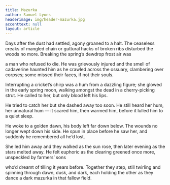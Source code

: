 ```yaml
---
title: Mazurka
author: Samuel Lyons
headerimage: img/header-mazurka.jpg
accenttext: null
layout: article
---
```


Days after the dust had settled,
agony groaned to a halt. The
ceaseless creaks of mangled chain
or guttural hacks of broken ribs
disturbed the woods no more. Breaking
the spring’s dewdrop frost air was

a man who refused to die. He
was grievously injured and the smell
of cadaverine haunted him as
he crawled across the ossuary,
clambering over corpses; some
missed their faces, if not their
souls.

Interrupting a cricket’s chirp was
a hum from a dazzling figure;
she glowed in the early spring
moon, walking amongst the dead
in a cherry-picking strut. He
called to her, but only blood left his lips.

He tried to catch her but
she dashed away too
soon.
He still heard her hum, her
unnatural hum — it scared
him, then warmed him, before
it lulled him to a quiet sleep.

He woke to a golden dawn, his
body left far down below. The
wounds no longer wept down
his side. He spun in place
before
he saw her,  and suddenly
he remembered all he’d
lost.

She led him away and they
walked as the sun rose, then
later evening as the stars
melted away. He felt euphoric
as the clearing greened once more,
unspeckled by farmers’ sons

who’d dreamt of tilling it years
before. Together they step,
still twirling and spinning through
dawn, dusk, and dark, each
holding the other as they dance a
dark mazurka in that fallow field.
